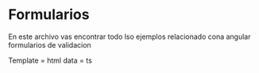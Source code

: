# Formularios

En este archivo vas encontrar todo lso ejemplos relacionado cona angular
formularios de validacion

Template = html
data = ts
